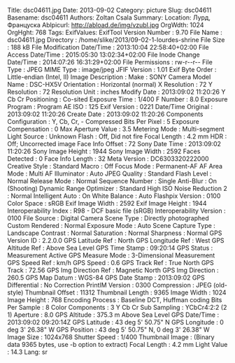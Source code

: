 Title: dsc04611.jpg
Date: 2013-09-02
Category: picture
Slug: dsc04611
Basename: dsc04611
Authors: Zoltan Csala
Summary:
Location: Лурд, Француска
Ablpicurl: http://abload.de/img/vzubl.jpg
OrgWdth: 1024
OrgHght: 768
Tags:
ExifValues: ExifTool Version Number : 9.70
            File Name : dsc04611.jpg
            Directory : /home/slike/2013/09-02-1-lourdes-shrine
            File Size : 188 kB
            File Modification Date/Time : 2013:10:04 22:58:40+02:00
            File Access Date/Time : 2015:05:30 13:02:34+02:00
            File Inode Change Date/Time : 2014:07:26 16:31:29+02:00
            File Permissions : rw-r--r--
            File Type : JPEG
            MIME Type : image/jpeg
            JFIF Version : 1.01
            Exif Byte Order : Little-endian (Intel, II)
            Image Description :
            Make : SONY
            Camera Model Name : DSC-HX5V
            Orientation : Horizontal (normal)
            X Resolution : 72
            Y Resolution : 72
            Resolution Unit : inches
            Modify Date : 2013:09:02 11:20:26
            Y Cb Cr Positioning : Co-sited
            Exposure Time : 1/400
            F Number : 8.0
            Exposure Program : Program AE
            ISO : 125
            Exif Version : 0221
            Date/Time Original : 2013:09:02 11:20:26
            Create Date : 2013:09:02 11:20:26
            Components Configuration : Y, Cb, Cr, -
            Compressed Bits Per Pixel : 5
            Exposure Compensation : 0
            Max Aperture Value : 3.5
            Metering Mode : Multi-segment
            Light Source : Unknown
            Flash : Off, Did not fire
            Focal Length : 4.2 mm
            HDR : Off; Uncorrected image
            Face Info Offset : 72
            Sony Date Time : 2013:09:02 11:20:26
            Sony Image Height : 1944
            Sony Image Width : 2592
            Faces Detected : 0
            Face Info Length : 32
            Meta Version : DC6303320222000
            Creative Style : Standard
            Macro : Off
            Focus Mode : Permanent-AF
            AF Area Mode : Multi
            AF Illuminator : Auto
            JPEG Quality : Standard
            Flash Level : Normal
            Release Mode : Normal
            Sequence Number : Single
            Anti-Blur : On (Shooting)
            Dynamic Range Optimizer : Standard
            High ISO Noise Reduction 2 : Normal
            Intelligent Auto : On
            White Balance : Auto
            Flashpix Version : 0100
            Color Space : sRGB
            Exif Image Width : 2592
            Exif Image Height : 1944
            Interoperability Index : R98 - DCF basic file (sRGB)
            Interoperability Version : 0100
            File Source : Digital Camera
            Scene Type : Directly photographed
            Custom Rendered : Normal
            Exposure Mode : Auto
            Scene Capture Type : Landscape
            Contrast : Normal
            Saturation : Normal
            Sharpness : Normal
            GPS Version ID : 2.2.0.0
            GPS Latitude Ref : North
            GPS Longitude Ref : West
            GPS Altitude Ref : Above Sea Level
            GPS Time Stamp : 09:20:14
            GPS Status : Measurement Active
            GPS Measure Mode : 3-Dimensional Measurement
            GPS Speed Ref : km/h
            GPS Speed : 0.6
            GPS Track Ref : True North
            GPS Track : 72.56
            GPS Img Direction Ref : Magnetic North
            GPS Img Direction : 260.5
            GPS Map Datum : WGS-84
            GPS Date Stamp : 2013:09:02
            GPS Differential : No Correction
            PrintIM Version : 0300
            Compression : JPEG (old-style)
            Thumbnail Offset : 11312
            Thumbnail Length : 9365
            Image Width : 1024
            Image Height : 768
            Encoding Process : Baseline DCT, Huffman coding
            Bits Per Sample : 8
            Color Components : 3
            Y Cb Cr Sub Sampling : YCbCr4:2:2 (2 1)
            Aperture : 8.0
            GPS Altitude : 375.3 m Above Sea Level
            GPS Date/Time : 2013:09:02 09:20:14Z
            GPS Latitude : 43 deg 5' 50.75" N
            GPS Longitude : 0 deg 3' 26.38" W
            GPS Position : 43 deg 5' 50.75" N, 0 deg 3' 26.38" W
            Image Size : 1024x768
            Shutter Speed : 1/400
            Thumbnail Image : (Binary data 9365 bytes, use -b option to extract)
            Focal Length : 4.2 mm
            Light Value : 14.3
Lang: sr

